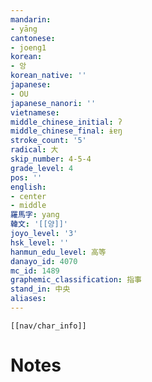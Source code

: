 ```yaml
---
mandarin:
- yāng
cantonese:
- joeng1
korean:
- 앙
korean_native: ''
japanese:
- OU
japanese_nanori: ''
vietnamese:
middle_chinese_initial: ʔ
middle_chinese_final: ɨɐŋ
stroke_count: '5'
radical: 大
skip_number: 4-5-4
grade_level: 4
pos: ''
english:
- center
- middle
羅馬字: yang
韓文: '[[양]]'
joyo_level: '3'
hsk_level: ''
hanmun_edu_level: 高等
danayo_id: 4070
mc_id: 1489
graphemic_classification: 指事
stand_in: 中央
aliases:
---
```

```meta-bind-embed
[[nav/char_info]]
```

# Notes
